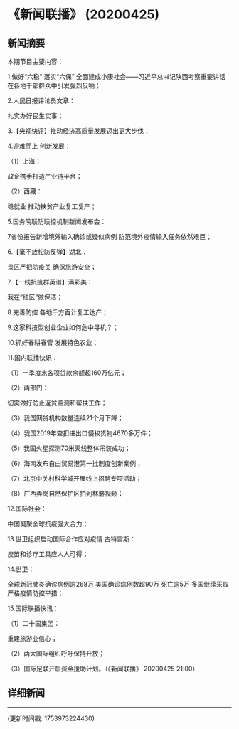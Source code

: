 # 《新闻联播》 (20200425)

## 新闻摘要

本期节目主要内容：

1.做好“六稳” 落实“六保” 全面建成小康社会——习近平总书记陕西考察重要讲话在各地干部群众中引发强烈反响；

2.人民日报评论员文章：

扎实办好民生实事；

3.【央视快评】推动经济高质量发展迈出更大步伐；

4.迎难而上 创新发展：

（1）上海：

政企携手打造产业链平台；

（2）西藏：

稳就业 推动扶贫产业复工复产；

5.国务院联防联控机制新闻发布会：

7省份报告新增境外输入确诊或疑似病例 防范境外疫情输入任务依然艰巨；

6.【毫不放松防反弹】湖北：

景区严把防疫关 确保旅游安全；

7.【一线抗疫群英谱】满彩美：

我在“红区”做保洁；

8.完善防控 各地千方百计复工达产；

9.这家科技型创业企业如何危中寻机？；

10.抓好春耕春管 发展特色农业；

11.国内联播快讯：

（1）一季度末各项贷款余额超160万亿元；

（2）两部门：

切实做好防止返贫监测和帮扶工作；

（3）我国网贷机构数量连续21个月下降；

（4）我国2019年查扣进出口侵权货物4670多万件；

（5）我国火星探测70米天线整体吊装成功；

（6）海南发布自由贸易港第一批制度创新案例；

（7）北京中关村科学城开展线上招聘专项活动；

（8）广西弄岗自然保护区拍到林麝视频；

12.国际社会：

中国凝聚全球抗疫强大合力；

13.世卫组织启动国际合作应对疫情 古特雷斯：

疫苗和诊疗工具应人人可得；

14.世卫：

全球新冠肺炎确诊病例逾268万 美国确诊病例数超90万 死亡逾5万 多国继续采取严格疫情防控举措；

15.国际联播快讯：

（1）二十国集团：

重建旅游业信心；

（2）两大国际组织呼吁保持开放；

（3）国际足联开启资金援助计划。（《新闻联播》 20200425 21:00）

## 详细新闻

---

(更新时间戳: 1753973224430)

